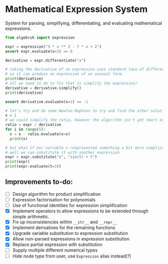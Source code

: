 # Mathematical Expression System

System for parsing, simplifying, differentiating, and evaluating mathematical expressions.

```py
from algebruh import expression

expr = expression("3 * x ** 2 - 7 * x + 2")
assert expr.evaluate(x=2) == 0

derivative = expr.differentiate("x")

# taking the derivative of an expression uses standard laws of differentiation,
# so it can produce an expression of an unusual form.
print(derivative)
# all we need to do to fix that is simplify the expression!
derivative = derivative.simplify()
print(derivative)

assert derivative.evaluate(x=1) == -1

# let's try and do some Newton-Raphson to try and find the other solution.
x = 1
# we could simplify the ratio, however the algorithm isn't yet smart enough to know how to manipulate fractions.
ratio = expr / derivative
for i in range(5):
  x = x - ratio.evaluate(x=x)
  print(x)

# but what if our variable x respresented something a bit more complicated?
# well we can substitute it with another expression
expr = expr.substitute("x", "sin(t) + t")
print(expr)
print(expr.evaluate(t=3))
```

## Improvements to-do:

- [ ] Design algorithm for product simplification
- [ ] Expression factorisation for polynomials
- [ ] Use of functional identities for expression simplification
- [x] Implement operators to allow expressions to be extended through simple arithmetic.
- [x] Fix up inconsistencies within `__str__` and `__repr__`
- [x] Implement derivatives for the remaining functions
- [x] Upgrade variable substitution to expression substitution
- [x] Allow non-parsed expressions in expression substitution
- [x] Replace partial expression with substitution
- [ ] Supply multiple different numerical types
- [ ] Hide node type from user, use `Expression` alias instead(?)